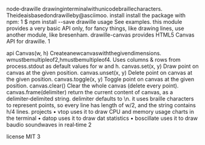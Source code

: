 node‑drawille
drawinginterminalwithunicodebraillecharacters. Theideaisbasedondrawilleby@asciimoo.
install
install the package with npm:
1 $ npm install --save drawille
usage
See examples.
this module provides a very basic API only, for fancy things, like drawing lines, use another module,
like bresenham.
drawille-canvas provides HTML5 Canvas API for drawille.
1

api
Canvas(w, h)
Createanewcanvaswiththegivendimensions. wmustbemultipleof2,hmustbemultipleof4. Uses
columns & rows from process.stdout as default values for w and h.
canvas.set(x, y)
Draw point on canvas at the given position.
canvas.unset(x, y)
Delete point on canvas at the given position.
canvas.toggle(x, y)
Toggle point on canvas at the given position.
canvas.clear()
Clear the whole canvas (delete every point).
canvas.frame(delimiter)
return the current content of canvas, as a delimiter‑delimited string. delimiter defaults to
\n.
it uses braille characters to represent points, so every line has length of w/2, and the string contains
h/4 lines.
projects
• vtop uses it to draw CPU and memory usage charts in the terminal
• datop uses it to draw dat statistics
• boscillate uses it to draw baudio soundwaves in real‑time
2

license
MIT
3